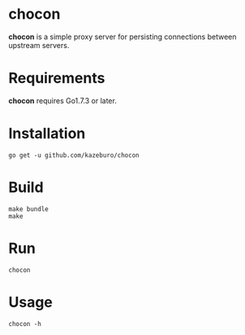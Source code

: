 # chocon

**chocon** is a simple proxy server for persisting connections between upstream servers.

# Requirements

**chocon** requires Go1.7.3 or later.

# Installation

```
go get -u github.com/kazeburo/chocon
```

# Build

```
make bundle
make
```

# Run

```
chocon
```

# Usage

```
chocon -h
```

